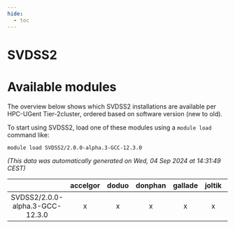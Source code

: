 ```yaml
---
hide:
  - toc
---
```


SVDSS2
======

# Available modules


The overview below shows which SVDSS2 installations are available per HPC-UGent Tier-2cluster, ordered based on software version (new to old).

To start using SVDSS2, load one of these modules using a `module load` command like:

```shell
module load SVDSS2/2.0.0-alpha.3-GCC-12.3.0
```

*(This data was automatically generated on Wed, 04 Sep 2024 at 14:31:49 CEST)*  

| |accelgor|doduo|donphan|gallade|joltik|shinx|skitty|
| :---: | :---: | :---: | :---: | :---: | :---: | :---: | :---: |
|SVDSS2/2.0.0-alpha.3-GCC-12.3.0|x|x|x|x|x|x|x|
